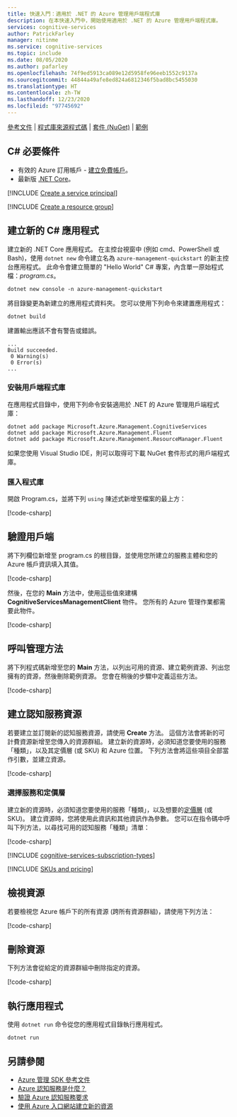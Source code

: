 ```yaml
---
title: 快速入門：適用於 .NET 的 Azure 管理用戶端程式庫
description: 在本快速入門中，開始使用適用於 .NET 的 Azure 管理用戶端程式庫。
services: cognitive-services
author: PatrickFarley
manager: nitinme
ms.service: cognitive-services
ms.topic: include
ms.date: 08/05/2020
ms.author: pafarley
ms.openlocfilehash: 74f9ed5913ca089e12d5958fe96eeb1552c9137a
ms.sourcegitcommit: 44844a49afe8ed824a6812346f5bad8bc5455030
ms.translationtype: HT
ms.contentlocale: zh-TW
ms.lasthandoff: 12/23/2020
ms.locfileid: "97745692"
---
```

[參考文件](/dotnet/api/overview/azure/cognitiveservices/management?view=azure-dotnet) | [程式庫來源程式碼](https://github.com/Azure/azure-sdk-for-net/tree/master/sdk/cognitiveservices/Microsoft.Azure.Management.CognitiveServices) | [套件 (NuGet)](https://www.nuget.org/packages/Microsoft.Azure.Management.CognitiveServices/) | [範例](https://github.com/Azure/azure-sdk-for-net/tree/master/sdk/cognitiveservices/Microsoft.Azure.Management.CognitiveServices/tests)

## <a name="c-prerequisites"></a>C# 必要條件

* 有效的 Azure 訂用帳戶 - [建立免費帳戶](https://azure.microsoft.com/free/)。
* 最新版 [.NET Core](https://dotnet.microsoft.com/download/dotnet-core)。

[!INCLUDE [Create a service principal](./create-service-principal.md)]

[!INCLUDE [Create a resource group](./create-resource-group.md)]

## <a name="create-a-new-c-application"></a>建立新的 C# 應用程式

建立新的 .NET Core 應用程式。 在主控台視窗中 (例如 cmd、PowerShell 或 Bash)，使用 `dotnet new` 命令建立名為 `azure-management-quickstart` 的新主控台應用程式。 此命令會建立簡單的 "Hello World" C# 專案，內含單一原始程式檔：*program.cs*。 

```console
dotnet new console -n azure-management-quickstart
```

將目錄變更為新建立的應用程式資料夾。 您可以使用下列命令來建置應用程式：

```console
dotnet build
```

建置輸出應該不會有警告或錯誤。 

```console
...
Build succeeded.
 0 Warning(s)
 0 Error(s)
...
```

### <a name="install-the-client-library"></a>安裝用戶端程式庫

在應用程式目錄中，使用下列命令安裝適用於 .NET 的 Azure 管理用戶端程式庫：

```console
dotnet add package Microsoft.Azure.Management.CognitiveServices
dotnet add package Microsoft.Azure.Management.Fluent
dotnet add package Microsoft.Azure.Management.ResourceManager.Fluent
```

如果您使用 Visual Studio IDE，則可以取得可下載 NuGet 套件形式的用戶端程式庫。

### <a name="import-libraries"></a>匯入程式庫

開啟 Program.cs，並將下列 `using` 陳述式新增至檔案的最上方：

[!code-csharp[](~/cognitive-services-quickstart-code/dotnet/azure_management_service/create_delete_resource.cs?name=snippet_using)]

## <a name="authenticate-the-client"></a>驗證用戶端

將下列欄位新增至 program.cs 的根目錄，並使用您所建立的服務主體和您的 Azure 帳戶資訊填入其值。

[!code-csharp[](~/cognitive-services-quickstart-code/dotnet/azure_management_service/create_delete_resource.cs?name=snippet_constants)]

然後，在您的 **Main** 方法中，使用這些值來建構 **CognitiveServicesManagementClient** 物件。 您所有的 Azure 管理作業都需要此物件。

[!code-csharp[](~/cognitive-services-quickstart-code/dotnet/azure_management_service/create_delete_resource.cs?name=snippet_assigns)]

## <a name="call-management-methods"></a>呼叫管理方法

將下列程式碼新增至您的 **Main** 方法，以列出可用的資源、建立範例資源、列出您擁有的資源，然後刪除範例資源。 您會在稍後的步驟中定義這些方法。

[!code-csharp[](~/cognitive-services-quickstart-code/dotnet/azure_management_service/create_delete_resource.cs?name=snippet_calls)]

## <a name="create-a-cognitive-services-resource"></a>建立認知服務資源

若要建立並訂閱新的認知服務資源，請使用 **Create** 方法。 這個方法會將新的可計費資源新增至您傳入的資源群組。 建立新的資源時，必須知道您要使用的服務「種類」，以及其定價層 (或 SKU) 和 Azure 位置。 下列方法會將這些項目全部當作引數，並建立資源。

[!code-csharp[](~/cognitive-services-quickstart-code/dotnet/azure_management_service/create_delete_resource.cs?name=snippet_create)]

### <a name="choose-a-service-and-pricing-tier"></a>選擇服務和定價層

建立新的資源時，必須知道您要使用的服務「種類」，以及想要的[定價層](https://azure.microsoft.com/pricing/details/cognitive-services/) (或 SKU)。 建立資源時，您將使用此資訊和其他資訊作為參數。 您可以在指令碼中呼叫下列方法，以尋找可用的認知服務「種類」清單：

[!code-csharp[](~/cognitive-services-quickstart-code/dotnet/azure_management_service/create_delete_resource.cs?name=snippet_list_avail)]

[!INCLUDE [cognitive-services-subscription-types](../../../../includes/cognitive-services-subscription-types.md)]

[!INCLUDE [SKUs and pricing](./sku-pricing.md)]

## <a name="view-your-resources"></a>檢視資源

若要檢視您 Azure 帳戶下的所有資源 (跨所有資源群組)，請使用下列方法：

[!code-csharp[](~/cognitive-services-quickstart-code/dotnet/azure_management_service/create_delete_resource.cs?name=snippet_list)]

## <a name="delete-a-resource"></a>刪除資源

下列方法會從給定的資源群組中刪除指定的資源。

[!code-csharp[](~/cognitive-services-quickstart-code/dotnet/azure_management_service/create_delete_resource.cs?name=snippet_delete)]

## <a name="run-the-application"></a>執行應用程式

使用 `dotnet run` 命令從您的應用程式目錄執行應用程式。

```dotnet
dotnet run
```

## <a name="see-also"></a>另請參閱

* [Azure 管理 SDK 參考文件](/dotnet/api/overview/azure/cognitiveservices/management?view=azure-dotnet)
* [Azure 認知服務是什麼？](../../what-are-cognitive-services.md)
* [驗證 Azure 認知服務要求](../../authentication.md)
* [使用 Azure 入口網站建立新的資源](../../cognitive-services-apis-create-account.md)